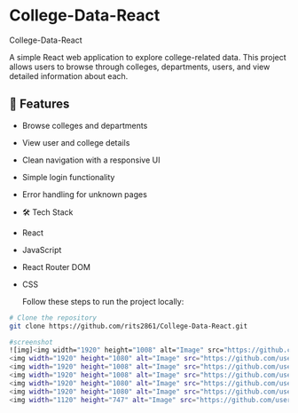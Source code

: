 # College-Data-React
College-Data-React

A simple React web application to explore college-related data. This project allows users to browse through colleges, departments, users, and view detailed information about each.

## 🚀 Features

- Browse colleges and departments
- View user and college details
- Clean navigation with a responsive UI
- Simple login functionality
- Error handling for unknown pages

- 🛠️ Tech Stack

- React
- JavaScript
- React Router DOM
- CSS

  Follow these steps to run the project locally:

```bash
# Clone the repository
git clone https://github.com/rits2861/College-Data-React.git

#screenshot
![img]<img width="1920" height="1008" alt="Image" src="https://github.com/user-attachments/assets/c98f09da-6e30-46d3-bfcf-eb1d1b12e26e" />
<img width="1920" height="1080" alt="Image" src="https://github.com/user-attachments/assets/e82c43bc-a8b4-4f8a-9712-68c87424fe0a" />
<img width="1920" height="1008" alt="Image" src="https://github.com/user-attachments/assets/35f71568-acb2-48b4-8780-52af31d2e89d" />
<img width="1920" height="1008" alt="Image" src="https://github.com/user-attachments/assets/02538289-047e-4329-9c77-b13e415e0f24" />
<img width="1920" height="1080" alt="Image" src="https://github.com/user-attachments/assets/6d27085a-2104-4311-a3bf-17491da50673" />
<img width="1920" height="1080" alt="Image" src="https://github.com/user-attachments/assets/8da855c1-bbcf-4bbf-a732-ed7352adef5a" />
<img width="1120" height="747" alt="Image" src="https://github.com/user-attachments/assets/13df4d0d-4a59-4e14-a225-eac65446248c" />
